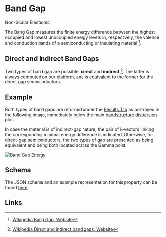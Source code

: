 # Band Gap

<span class="btn badge b-success border-50">Non-Scalar</span> <span class="btn badge b-info border-50">Electronic</span>

The Bang Gap measures the finite energy difference between the highest occupied and lowest unoccupied energy levels in, respectively, the valence and conduction bands of a semiconducting or insulating material [^1]. 

## Direct and Indirect Band Gaps

Two types of band gap are possible: **direct** and **indirect** [^2]. The latter is always computed on our platform, and is equivalent to the former for the direct gap semiconductors.
 
## Example

Both types of band gaps are returned under the [Results Tab](../../jobs/ui/results-tab.md) as portrayed in the following image, immediately below the main [bandstructure dispersion](bandstructure.md) plot. 

In case the material is of indirect-gap nature, the pair of k-vectors linking the corresponding minimal energy difference is indicated. Otherwise, for direct-gap semiconductors, the two types of gap are presented as being equivalent and being both located across the Gamma point.

![Band Gap Energy](/images/Properties/bang-gap-energy.png "Band Gap Energy")

## Schema

The JSON schema and an example representation for this property can be found [here](../../properties/data/list.md#band-gaps).

## Links

[^1]: [Wikipedia Bang Gap, Website](https://en.wikipedia.org/wiki/Band_gap)

[^2]: [Wikipedia Direct and indirect band gaps, Website](https://en.wikipedia.org/wiki/Direct_and_indirect_band_gaps)

